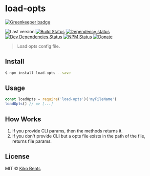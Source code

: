 # load-opts

[![Greenkeeper badge](https://badges.greenkeeper.io/Kikobeats/load-opts.svg)](https://greenkeeper.io/)

![Last version](https://img.shields.io/github/tag/Kikobeats/load-opts.svg?style=flat-square)
[![Build Status](http://img.shields.io/travis/Kikobeats/load-opts/master.svg?style=flat-square)](https://travis-ci.org/Kikobeats/load-opts)
[![Dependency status](http://img.shields.io/david/Kikobeats/load-opts.svg?style=flat-square)](https://david-dm.org/Kikobeats/load-opts)
[![Dev Dependencies Status](http://img.shields.io/david/dev/Kikobeats/load-opts.svg?style=flat-square)](https://david-dm.org/Kikobeats/load-opts#info=devDependencies)
[![NPM Status](http://img.shields.io/npm/dm/load-opts.svg?style=flat-square)](https://www.npmjs.org/package/load-opts)
[![Donate](https://img.shields.io/badge/donate-paypal-blue.svg?style=flat-square)](https://paypal.me/Kikobeats)

> Load opts config file.

## Install

```bash
$ npm install load-opts --save
```

## Usage

```js
const loadOpts = require('load-opts')('myFileName')
loadOpts() // => [...]
```

## How Works

1) If you provide CLI params, then the methods returns it.
2) If you don't provide CLI but a opts file exists in the path of the file, returns file params.

## License

MIT © [Kiko Beats](http://kikobeats.com)

